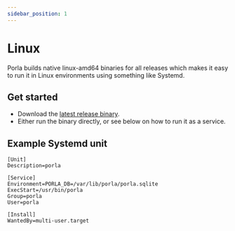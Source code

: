 ```yaml
---
sidebar_position: 1
---
```


# Linux

Porla builds native linux-amd64 binaries for all releases which makes it easy
to run it in Linux environments using something like Systemd.

## Get started

* Download the [latest release binary](https://github.com/porla/porla/releases/latest/download/porla).
* Either run the binary directly, or see below on how to run it as a service.

## Example Systemd unit

```systemd
[Unit]
Description=porla

[Service]
Environment=PORLA_DB=/var/lib/porla/porla.sqlite
ExecStart=/usr/bin/porla
Group=porla
User=porla

[Install]
WantedBy=multi-user.target
```
